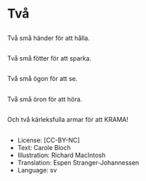 # Två

##
Två små händer för att hålla.

##
Två små fötter för att sparka.

##
Två små ögon för att se.

##
Två små öron för att höra.

##
Och två kärleksfulla armar för att KRAMA!

##
* License: [CC-BY-NC]
* Text: Carole Bloch
* Illustration: Richard MacIntosh
* Translation: Espen Stranger-Johannessen
* Language: sv

